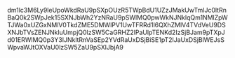 dm1lc3M6Ly9leUpoWkdRaU9pSXpOUzR5TWpBdU1UZzJMakUwTmlJc0ltRnBaQ0k2SWpJek15SXNJbWh2YzNRaU9pSWlMQ0pwWkNJNklqQm1NMlZpWTJWa0xUZGxNMlV0TkdZME5DMWlPV1UwTFRRd1l6QXhZMlV4TVdVeU9DSXNJbTVsZENJNkluUmpjQ0lzSW5CaGRHZ2lPaUlpTENKd2IzSjBJam9pTXpJd01ERWlMQ0p3Y3lJNkltRnVaSEp2YVdRaUxDSjBiSE1pT2lJaUxDSjBlWEJsSWpvaWJtOXVaU0lzSW5ZaU9pSXlJbjA9
